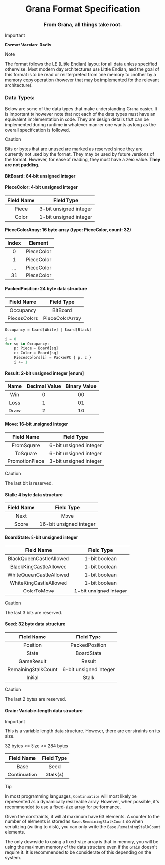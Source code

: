 <h1 align="center">Grana Format Specification</h1>

<h3 align="center">From Grana, all things take root.</h3>

> [!IMPORTANT]
> **Format Version: Radix**

> [!NOTE]
> The format follows the LE (Little Endian) layout for all data unless specified otherwise. Most modern day architectures use
Little Endian, and the goal of this format is to be read or reinterpreted from one memory to another by a memory copy
operation (however that may be implemented for the relevant architecture).

### Data Types:
Below are some of the data types that make understanding Grana easier. It is important to however note that not each of
the data types must have an equivalent implementation in code. They are design details that can be implemented during
runtime in whatever manner one wants as long as the overall specification is followed.

> [!CAUTION]
> Bits or bytes that are unused are marked as reserved since they are currently not used by the format. They may be used 
> by future versions of the format. However, for ease of reading, they must have a zero value. **They are not padding.**

#### BitBoard: 64-bit unsigned integer
#### PieceColor: 4-bit unsigned integer

| Field Name |       Field Type       |
|:----------:|:----------------------:|
|   Piece    | 3-bit unsigned integer |
|   Color    | 1-bit unsigned integer |

#### PieceColorArray: 16 byte array (type: PieceColor, count: 32)

| Index |  Element   |
|:-----:|:----------:|
|   0   | PieceColor |
|   1   | PieceColor |
|  ...  | PieceColor |
|  31   | PieceColor |

#### PackedPosition: 24 byte data structure

|  Field Name  |   Field Type    |
|:------------:|:---------------:|
|  Occupancy   |    BitBoard     |
| PiecesColors | PieceColorArray |

```python
Occupancy = Board[White] | Board[Black]
    
i = 0
for sq in Occupancy:
    p: Piece = Board[sq]
    c: Color = Board[sq]
    PiecesColors[i] = PackedPC { p, c }
    i += 1
```
  
#### Result: 2-bit unsigned integer [enum]

| Name | Decimal Value | Binary Value |
|:----:|:-------------:|:------------:|
| Win  |       0       |      00      |
| Loss |       1       |      01      |
| Draw |       2       |      10      |

#### Move: 16-bit unsigned integer

|   Field Name   |       Field Type       |
|:--------------:|:----------------------:|
|   FromSquare   | 6-bit unsigned integer |
|    ToSquare    | 6-bit unsigned integer |
| PromotionPiece | 3-bit unsigned integer |

> [!CAUTION]
> The last bit is reserved.

#### Stalk: 4 byte data structure

| Field Name |       Field Type        |
|:----------:|:-----------------------:|
|    Next    |          Move           |
|   Score    | 16-bit unsigned integer |

#### BoardState: 8-bit unsigned integer

|       Field Name        |       Field Type       |
|:-----------------------:|:----------------------:|
| BlackQueenCastleAllowed |     1-bit boolean      |
| BlackKingCastleAllowed  |     1-bit boolean      |
| WhiteQueenCastleAllowed |     1-bit boolean      |
| WhiteKingCastleAllowed  |     1-bit boolean      |
|       ColorToMove       | 1-bit unsigned integer |

> [!CAUTION]
> The last 3 bits are reserved.

#### Seed: 32 byte data structure

|     Field Name      |       Field Type       |
|:-------------------:|:----------------------:|
|      Position       |     PackedPosition     |
|        State        |       BoardState       |
|     GameResult      |         Result         |
| RemainingStalkCount | 6-bit unsigned integer |
|       Initial       |         Stalk          |

> [!CAUTION]
> The last 2 bytes are reserved.

#### Grain: Variable-length data structure
> [!IMPORTANT]
> This is a variable length data structure. However, there are constraints on its size.
> 
> 32 bytes <= Size <= 284 bytes

|  Field Name  | Field Type |
|:------------:|:----------:|
|     Base     |    Seed    |
| Continuation |  Stalk(s)  |

> [!TIP]
> In most programming languages, `Continuation` will most likely be represented as a dynamically resizeable array. 
> However, when possible, it's recommended to use a fixed-size array for performance. 
> 
> Given the constraints, it will at maximum have 63 elements. A counter to the number of elements is stored as 
> `Base.RemainingStalkCount` so when serializing (writing to disk), you can only write the `Base.RemainingStalkCount` 
> elements. 
> 
> The only downside to using a fixed-size array is that in memory, you will be using the maximum memory of the data
> structure even if the `Grain` doesn't require it. It is recommended to be considerate of this depending on the system.
